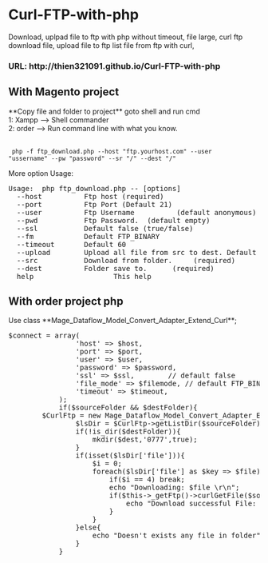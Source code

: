 # Curl-FTP-with-php
Download, uplpad file to ftp with php without timeout, file large, curl ftp download file, upload file to ftp list file from ftp with curl, 
<h3>URL: http://thien321091.github.io/Curl-FTP-with-php </h3>
<h2>With Magento project</h2>
**Copy file and folder to project** 
goto shell and run cmd
<br/>1: Xampp --> Shell commander
<br/>2: order --> Run command line with what you know. 

<br/><code> php -f ftp_download.php --host "ftp.yourhost.com" --user "ussername" --pw "password" --sr "/" --dest "/" </code>

More option Usage:  
<pre>
Usage:  php ftp_download.php -- [options]
  --host    <value>      Ftp host (required)
  --port    <value>      Ftp Port (Default 21)
  --user    <value>      Ftp Username          (default anonymous)
  --pwd     <value>      Ftp Password.  (default empty)
  --ssl     <value>      Default false (true/false)
  --fm      <value>      Default FTP_BINARY
  --timeout <value>      Default 60
  --upload  <value>      Upload all file from src to dest. Default false
  --src     <value>      Download from folder.     (required)
  --dest    <value>      Folder save to.      (required)
  help                   This help
</pre>

<h2>With order project php</h2>
Use class **Mage_Dataflow_Model_Convert_Adapter_Extend_Curl**;
<pre>
$connect = array(
                'host' => $host,
                'port' => $port,
                'user' => $user,	  
                'password' => $password,  
                'ssl' => $ssl,		  // default false 
                'file_mode' => $filemode, // default FTP_BINARY
                'timeout' => $timeout,
            );
            if($sourceFolder && $destFolder){
		$CurlFtp = new Mage_Dataflow_Model_Convert_Adapter_Extend_Curl($connect);
                $lsDir = $CurlFtp->getListDir($sourceFolder);
                if(!is_dir($destFolder)){
                    mkdir($dest,'0777',true);
                }
                if(isset($lsDir['file'])){
                    $i = 0;
                    foreach($lsDir['file'] as $key => $file){
                        if($i == 4) break;
                        echo "Downloading: $file \r\n";
                        if($this->_getFtp()->curlGetFile($sourceFolder.DS.$file,$destFolder.'/'.$file, false)){
                            echo "Download successful File: $file \r\n";
                        }
                    }
                }else{
                    echo "Doesn't exists any file in folder";
                }
            }
</pre>

